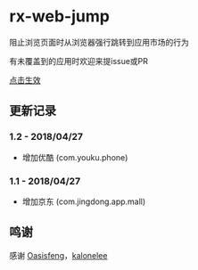 # rx-web-jump
阻止浏览页面时从浏览器强行跳转到应用市场的行为

有未覆盖到的应用时欢迎来提issue或PR

[点击生效](https://greenify.github.io/shanefengcn/rx-web-jump)

## 更新记录

### 1.2 - 2018/04/27
* 增加优酷 (com.youku.phone)

### 1.1 - 2018/04/27
* 增加京东 (com.jingdong.app.mall)

## 鸣谢
感谢 [Oasisfeng](https://github.com/oasisfeng/rx-taobao-web-jump)，[kalonelee](https://github.com/kalonelee/rx-youku-web-jump)
